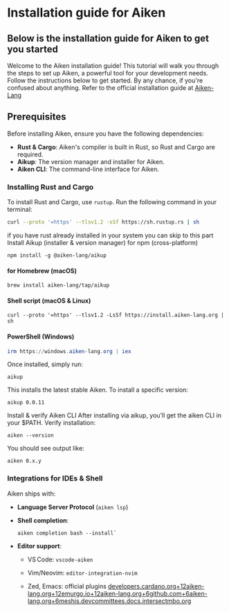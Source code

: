 # Installation guide for Aiken
## Below is the installation guide for Aiken to get you started


Welcome to the Aiken installation guide! This tutorial will walk you through the steps to set up Aiken, a powerful tool for your development needs. Follow the instructions below to get started. By any chance, if you're confused about anything. Refer to the official installation guide at [Aiken-Lang](https://aiken-lang.org/installation-instructions)

## Prerequisites

Before installing Aiken, ensure you have the following dependencies:

- **Rust & Cargo**: Aiken's compiler is built in Rust, so Rust and Cargo are required.
- **Aikup**: The version manager and installer for Aiken.
 - **Aiken CLI**: The command-line interface for Aiken.

### Installing Rust and Cargo

To install Rust and Cargo, use `rustup`. Run the following command in your terminal:

```bash 
curl --proto '=https' --tlsv1.2 -sSf https://sh.rustup.rs | sh
```

if you have rust already installed in your system you can skip to this part
Install Aikup (installer & version manager) for npm (cross-platform)
```
npm install -g @aiken-lang/aikup
```
#### for Homebrew (macOS)
```
brew install aiken-lang/tap/aikup
```
#### Shell script (macOS & Linux)
```
curl --proto '=https' --tlsv1.2 -LsSf https://install.aiken-lang.org | sh
```
#### PowerShell (Windows)

```powershell
irm https://windows.aiken-lang.org | iex
```
Once installed, simply run:
```
aikup
```
This installs the latest stable Aiken. To install a specific version:

```
aikup 0.0.11
```

Install & verify Aiken CLI
After installing via aikup, you’ll get the aiken CLI in your $PATH. Verify installation:

```
aiken --version
```
You should see output like:
```
aiken 0.x.y
```
### Integrations for IDEs & Shell

Aiken ships with:

-   **Language Server Protocol** (`aiken lsp`)
    
-   **Shell completion**:
    ```    
    aiken completion bash --install` 
    ```
-   **Editor support**:
    
    -   VS Code: `vscode-aiken`
        
    -   Vim/Neovim: `editor-integration-nvim`
        
    -   Zed, Emacs: official plugins [developers.cardano.org+12aiken-lang.org+12emurgo.io+12](https://aiken-lang.org/installation-instructions?utm_source=chatgpt.com)[aiken-lang.org+6github.com+6aiken-lang.org+6](https://github.com/aiken-lang?utm_source=chatgpt.com)[meshjs.dev](https://meshjs.dev/guides/aiken?utm_source=chatgpt.com)[committees.docs.intersectmbo.org](https://committees.docs.intersectmbo.org/intersect-open-source-committee/guides-and-educational-resources/onboarding-guide-for-aiken-learners?utm_source=chatgpt.com)
